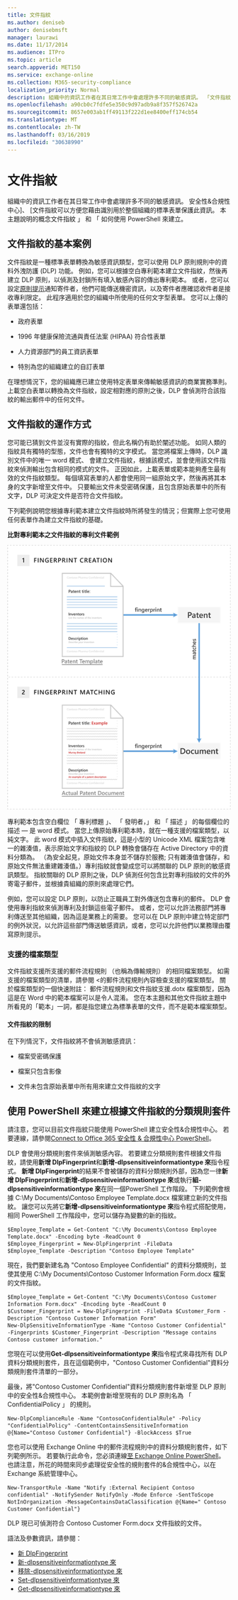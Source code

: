 ```yaml
---
title: 文件指紋
ms.author: deniseb
author: denisebmsft
manager: laurawi
ms.date: 11/17/2014
ms.audience: ITPro
ms.topic: article
search.appverid: MET150
ms.service: exchange-online
ms.collection: M365-security-compliance
localization_priority: Normal
description: 組織中的資訊工作者在其日常工作中會處理許多不同的敏感資訊。 「文件指紋」可識別您的組織中所使用的標準表單，以協助您保護此類資訊。 本主題說明的概念文件指紋 」 和 「 如何使用 PowerShell 來建立。
ms.openlocfilehash: a90cb0c7fdfe5e350c9d97adb9a8f357f526742a
ms.sourcegitcommit: 8657e003ab1ff49113f222d1ee8400eff174cb54
ms.translationtype: MT
ms.contentlocale: zh-TW
ms.lasthandoff: 03/16/2019
ms.locfileid: "30638990"
---
```

# <a name="document-fingerprinting"></a>文件指紋

組織中的資訊工作者在其日常工作中會處理許多不同的敏感資訊。 安全性&amp;合規性中心]、 [文件指紋可以方便您藉由識別用於整個組織的標準表單保護此資訊。 本主題說明的概念文件指紋 」 和 「 如何使用 PowerShell 來建立。
  
## <a name="basic-scenario-for-document-fingerprinting"></a>文件指紋的基本案例

文件指紋是一種標準表單轉換為敏感資訊類型，您可以使用 DLP 原則規則中的資料外洩防護 (DLP) 功能。 例如，您可以根據空白專利範本建立文件指紋，然後再建立 DLP 原則，以偵測及封鎖所有填入敏感內容的傳出專利範本。 或者，您可以設定[原則提示](use-notifications-and-policy-tips.md)通知寄件者，他們可能傳送機密資訊，以及寄件者應確認收件者是接收專利限定。 此程序適用於您的組織中所使用的任何文字型表單。 您可以上傳的表單還包括： 
  
- 政府表單
    
- 1996 年健康保險流通與責任法案 (HIPAA) 符合性表單
    
- 人力資源部門的員工資訊表單
    
- 特別為您的組織建立的自訂表單
    
在理想情況下，您的組織應已建立使用特定表單來傳輸敏感資訊的商業實務準則。 上載空白表單以轉換為文件指紋，設定相對應的原則之後，DLP 會偵測符合該指紋的輸出郵件中的任何文件。
  
## <a name="how-document-fingerprinting-works"></a>文件指紋的運作方式

您可能已猜到文件並沒有實際的指紋，但此名稱仍有助於闡述功能。 如同人類的指紋具有獨特的型態，文件也會有獨特的文字模式。 當您將檔案上傳時，DLP 識別文件中的唯一 word 模式、 會建立文件指紋，根據該模式，並會使用該文件指紋來偵測輸出包含相同的模式的文件。 正因如此，上載表單或範本能夠產生最有效的文件指紋類型。 每個填寫表單的人都會使用同一組原始文字，然後再將其本身的文字新增至文件中。 只要輸出文件未受密碼保護，且包含原始表單中的所有文字，DLP 可決定文件是否符合文件指紋。
  
下列範例說明您根據專利範本建立文件指紋時所將發生的情況；但實際上您可使用任何表單作為建立文件指紋的基礎。
  
**比對專利範本之文件指紋的專利文件範例**

![Document_Fingerprinting_diagram.png](media/Document_Fingerprinting_diagram.png)
  
專利範本包含空白欄位 「 專利標題 」、 「 發明者，」 和 「 描述 」 的每個欄位的描述 — 是 word 模式。 當您上傳原始專利範本時，就在一種支援的檔案類型，以純文字。 此 word 模式中插入文件指紋，這是小型的 Unicode XML 檔案包含唯一的雜湊值，表示原始文字和指紋的 DLP 轉換會儲存在 Active Directory 中的資料分類為。 （為安全起見，原始文件本身並不儲存於服務; 只有雜湊值會儲存，和原始文件無法重建雜湊值。）專利指紋就會變成您可以將關聯的 DLP 原則的敏感資訊類型。 指紋關聯的 DLP 原則之後，DLP 偵測任何包含比對專利指紋的文件的外寄電子郵件，並根據貴組織的原則來處理它們。 

例如，您可以設定 DLP 原則，以防止正職員工對外傳送包含專利的郵件。 DLP 會使用專利指紋來偵測專利及封鎖這些電子郵件。 或者，您可以允許法務部門將專利傳送至其他組織，因為這是業務上的需要。 您可以在 DLP 原則中建立特定部門的例外狀況，以允許這些部門傳送敏感資訊，或者，您可以允許他們以業務理由覆寫原則提示。
  
### <a name="supported-file-types"></a>支援的檔案類型

文件指紋支援所支援的郵件流程規則 （也稱為傳輸規則） 的相同檔案類型。 如需支援的檔案類型的清單，請參閱 <<c0>的郵件流程規則內容檢查支援的檔案類型。 關於檔案類型的一個快速附註： 郵件流程規則和文件指紋支援.dotx 檔案類型，因為這是在 Word 中的範本檔案可以是令人混淆。 您在本主題和其他文件指紋主題中所看見的「範本」一詞，都是指您建立為標準表單的文件，而不是範本檔案類型。
  
#### <a name="limitations-of-document-fingerprinting"></a>文件指紋的限制

在下列情況下，文件指紋將不會偵測敏感資訊：
  
- 檔案受密碼保護
    
- 檔案只包含影像
    
- 文件未包含原始表單中所有用來建立文件指紋的文字
    
## <a name="use-powershell-to-create-a-classification-rule-package-based-on-document-fingerprinting"></a>使用 PowerShell 來建立根據文件指紋的分類規則套件

請注意，您可以目前文件指紋只能使用 PowerShell 建立安全性&amp;合規性中心。 若要連線，請參閱[Connect to Office 365 安全性 & 合規性中心 PowerShell](https://docs.microsoft.com/en-us/powershell/exchange/office-365-scc/connect-to-scc-powershell/connect-to-scc-powershell)。

DLP 會使用分類規則套件來偵測敏感內容。 若要建立分類規則套件根據文件指紋，請使用**新增 DlpFingerprint**和**新增-dlpsensitiveinformationtype 來**指令程式。 **新增 DlpFingerprint**的結果不會被儲存的資料分類規則外部，因為您一律**新增 DlpFingerprint**和**新增-dlpsensitiveinformationtype 來**或執行**組-dlpsensitiveinformationtype 來**在同一個PowerShell 工作階段。 下列範例會根據 C:\My Documents\Contoso Employee Template.docx 檔案建立新的文件指紋。 讓您可以先將它**新增-dlpsensitiveinformationtype 來**指令程式搭配使用，相同 PowerShell 工作階段中，您可以儲存為變數的新的指紋。 
  
```
$Employee_Template = Get-Content "C:\My Documents\Contoso Employee Template.docx" -Encoding byte -ReadCount 0
$Employee_Fingerprint = New-DlpFingerprint -FileData $Employee_Template -Description "Contoso Employee Template"
```

現在，我們要新建名為 "Contoso Employee Confidential" 的資料分類規則，並使其使用 C:\My Documents\Contoso Customer Information Form.docx 檔案的文件指紋。
  
```
$Employee_Template = Get-Content "C:\My Documents\Contoso Customer Information Form.docx" -Encoding byte -ReadCount 0
$Customer_Fingerprint = New-DlpFingerprint -FileData $Customer_Form -Description "Contoso Customer Information Form"
New-DlpSensitiveInformationType -Name "Contoso Customer Confidential" -Fingerprints $Customer_Fingerprint -Description "Message contains Contoso customer information." 
```

您現在可以使用**Get-dlpsensitiveinformationtype 來**指令程式來尋找所有 DLP 資料分類規則套件，且在這個範例中，"Contoso Customer Confidential"資料分類規則套件清單的一部分。 
  
最後，將"Contoso Customer Confidential"資料分類規則套件新增至 DLP 原則中的安全性&amp;合規性中心。 本範例會新增至現有的 DLP 原則名為 「 ConfidentialPolicy 」 的規則。

```
New-DlpComplianceRule -Name "ContosoConfidentialRule" -Policy "ConfidentialPolicy" -ContentContainsSensitiveInformation @{Name="Contoso Customer Confidential"} -BlockAccess $True
```

您也可以使用 Exchange Online 中的郵件流程規則中的資料分類規則套件，如下列範例所示。 若要執行此命令，您必須連線[至 Exchange Online PowerShell](https://docs.microsoft.com/en-us/powershell/exchange/exchange-online/connect-to-exchange-online-powershell/connect-to-exchange-online-powershell)。 也請注意，所花的時間來同步處理從安全性的規則套件的&amp;合規性中心，以在 Exchange 系統管理中心。
  
```
New-TransportRule -Name "Notify :External Recipient Contoso confidential" -NotifySender NotifyOnly -Mode Enforce -SentToScope NotInOrganization -MessageContainsDataClassification @{Name=" Contoso Customer Confidential"}

```

DLP 現已可偵測符合 Contoso Customer Form.docx 文件指紋的文件。
  
語法及參數資訊，請參閱：

- [新 DlpFingerprint](https://docs.microsoft.com/powershell/module/exchange/policy-and-compliance-dlp/New-DlpFingerprint)
- [新-dlpsensitiveinformationtype 來](https://docs.microsoft.com/powershell/module/exchange/policy-and-compliance-dlp/New-DlpSensitiveInformationType)
- [移除-dlpsensitiveinformationtype 來](https://docs.microsoft.com/powershell/module/exchange/policy-and-compliance-dlp/Remove-DlpSensitiveInformationType)
- [Set-dlpsensitiveinformationtype 來](https://docs.microsoft.com/powershell/module/exchange/policy-and-compliance-dlp/Set-DlpSensitiveInformationType)
- [Get-dlpsensitiveinformationtype 來](https://docs.microsoft.com/powershell/module/exchange/policy-and-compliance-dlp/Get-DlpSensitiveInformationType)
